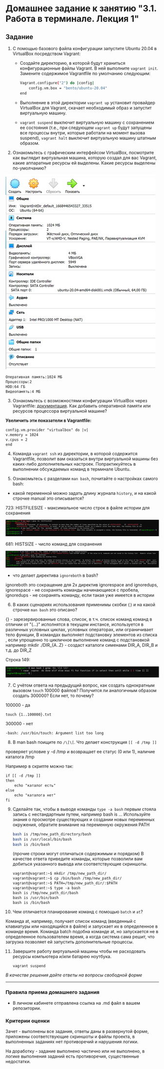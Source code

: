 # Домашнее задание к занятию "3.1. Работа в терминале. Лекция 1"

## Задание

1. С помощью базового файла конфигурации запустите Ubuntu 20.04 в VirtualBox посредством Vagrant:

    * Создайте директорию, в которой будут храниться конфигурационные файлы Vagrant. В ней выполните `vagrant init`. Замените содержимое Vagrantfile по умолчанию следующим:

        ```bash
        Vagrant.configure("2") do |config|
            config.vm.box = "bento/ubuntu-20.04"
        end
        ```

    * Выполнение в этой директории `vagrant up` установит провайдер VirtualBox для Vagrant, скачает необходимый образ и запустит виртуальную машину.

    * `vagrant suspend` выключит виртуальную машину с сохранением ее состояния (т.е., при следующем `vagrant up` будут запущены все процессы внутри, которые работали на момент вызова suspend), `vagrant halt` выключит виртуальную машину штатным образом.

2. Ознакомьтесь с графическим интерфейсом VirtualBox, посмотрите как выглядит виртуальная машина, которую создал для вас Vagrant, какие аппаратные ресурсы ей выделены. Какие ресурсы выделены по-умолчанию?


![](img.5TZIH.png)

    Оперативная память:1024 МБ
    Процессоры:2
    HDD:64 ГБ
    Видеопамять:4 МБ

3. Ознакомьтесь с возможностями конфигурации VirtualBox через Vagrantfile: [документация](https://www.vagrantup.com/docs/providers/virtualbox/configuration.html). Как добавить оперативной памяти или ресурсов процессора виртуальной машине?

**Увеличить эти показатели в Vagrantfile:**

    config.vm.provider "virtualbox" do |v|
    v.memory = 1024
    v.cpus = 2
    end


4. Команда `vagrant ssh` из директории, в которой содержится Vagrantfile, позволит вам оказаться внутри виртуальной машины без каких-либо дополнительных настроек. Попрактикуйтесь в выполнении обсуждаемых команд в терминале Ubuntu.

5. Ознакомьтесь с разделами `man bash`, почитайте о настройках самого bash:
* какой переменной можно задать длину журнала `history`, и на какой строчке manual это описывается?
  
   
723:       HISTFILESIZE - максимальное число строк в файле истории для сохранения

![img_2.png](img_2.png)

681:       HISTSIZE - число команд для сохранения

![img_3.png](img_3.png)

   * что делает директива `ignoreboth` в bash?

ignoreboth это сокращение для 2х директив ignorespace and ignoredups, 
    ignorespace - не сохранять команды начинающиеся с пробела, 
    ignoredups - не сохранять команду, если такая уже имеется в истории


6. В каких сценариях использования применимы скобки `{}` и на какой строчке `man bash` это описано?

{} - зарезервированные слова, список, в т.ч. список команд команд в отличии от "(...)" исполнятся в текущем инстансе, 
используется в различных условных циклах, условных операторах, или ограничивает тело функции, 
В командах выполняет подстановку элементов из списка , если упрощенно то  цикличное выполнение команд с подстановкой 
например mkdir ./DIR_{A..Z} - создаст каталоги сименами DIR_A, DIR_B и т.д. до DIR_Z

Строка 149:

![img_4.png](img_4.png)

7. С учётом ответа на предыдущий вопрос, как создать однократным вызовом `touch` 100000 файлов? Получится ли аналогичным образом создать 300000? Если нет, то почему?

100000 - да

    touch {1..100000}.txt
300000 - нет

    -bash: /usr/bin/touch: Argument list too long

8. В man bash поищите по `/\[\[`. Что делает конструкция `[[ -d /tmp ]]`

проверяет условие у -d /tmp и возвращает ее статус (0 или 1), наличие каталога /tmp

Например в скрипте можно так:

    if [[ -d /tmp ]]
    then
        echo "каталог есть"
    else
        echo "каталога нет"
    fi

9. Сделайте так, чтобы в выводе команды `type -a bash` первым стояла запись с нестандартным путем, например bash is ... 
Используйте знания о просмотре существующих и создании новых переменных окружения, обратите внимание на переменную окружения PATH 

    ```bash
    bash is /tmp/new_path_directory/bash
    bash is /usr/local/bin/bash
    bash is /bin/bash
    ```

    (прочие строки могут отличаться содержимым и порядком)
    В качестве ответа приведите команды, которые позволили вам добиться указанного вывода или соответствующие скриншоты.

       vagrant@vagrant:~$ mkdir /tmp/new_path_dir/
       vagrant@vagrant:~$ cp /bin/bash /tmp/new_path_dir/
       vagrant@vagrant:~$ PATH=/tmp/new_path_dir/:$PATH
       vagrant@vagrant:~$ type -a bash
       bash is /tmp/new_path_dir/bash
       bash is /usr/bin/bash
       bash is /bin/bash

10. Чем отличается планирование команд с помощью `batch` и `at`?

Команда at, например, получает список команд (введенный с клавиатуры или находящийся в файле) и запускает их в определенное в команде время. Команда batch подобна команде at, но запускается не в определенное пользователем время, а когда система сама решит, что загрузка позволяет ей запустить дополнительные процессы.

11. Завершите работу виртуальной машины чтобы не расходовать ресурсы компьютера и/или батарею ноутбука.

        vagrant suspend

*В качестве решения дайте ответы на вопросы свободной форме* 

---

### Правила приема домашнего задания

- В личном кабинете отправлена ссылка на .md файл в вашем репозитории.

### Критерии оценки

Зачет - выполнены все задания, ответы даны в развернутой форме, приложены соответствующие скриншоты и файлы проекта, в выполненных заданиях нет противоречий и нарушения логики.

На доработку - задание выполнено частично или не выполнено, в логике выполнения заданий есть противоречия, существенные недостатки. 